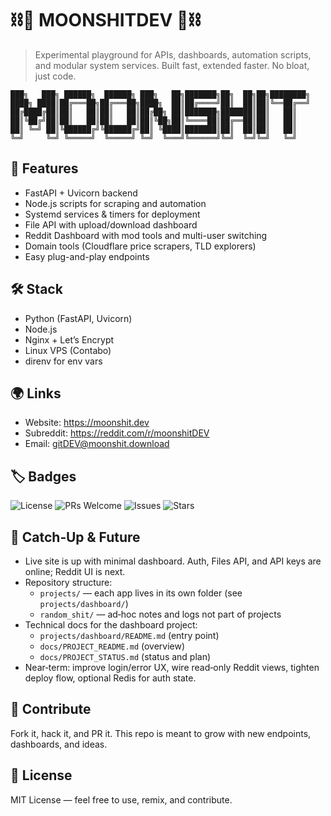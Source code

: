 # ⛓️🌙 MOONSHITDEV 🌙⛓️

> Experimental playground for APIs, dashboards, automation scripts, and modular system services.
> Built fast, extended faster. No bloat, just code.

```
███╗   ███╗ ██████╗  ██████╗ ███╗   ██╗███████╗██╗  ██╗██╗████████╗
████╗ ████║██╔═══██╗██╔═══██╗████╗  ██║██╔════╝██║  ██║██║╚══██╔══╝
██╔████╔██║██║   ██║██║   ██║██╔██╗ ██║███████╗███████║██║   ██║   
██║╚██╔╝██║██║   ██║██║   ██║██║╚██╗██║╚════██║██╔══██║██║   ██║   
██║ ╚═╝ ██║╚██████╔╝╚██████╔╝██║ ╚████║███████║██║  ██║██║   ██║   
╚═╝     ╚═╝ ╚═════╝  ╚═════╝ ╚═╝  ╚═══╝╚══════╝╚═╝  ╚═╝╚═╝   ╚═╝   
```

## 🚀 Features

- FastAPI + Uvicorn backend
- Node.js scripts for scraping and automation
- Systemd services & timers for deployment
- File API with upload/download dashboard
- Reddit Dashboard with mod tools and multi-user switching
- Domain tools (Cloudflare price scrapers, TLD explorers)
- Easy plug-and-play endpoints

## 🛠️ Stack

- Python (FastAPI, Uvicorn)
- Node.js
- Nginx + Let’s Encrypt
- Linux VPS (Contabo)
- direnv for env vars

## 🌍 Links

- Website: https://moonshit.dev
- Subreddit: https://reddit.com/r/moonshitDEV
- Email: gitDEV@moonshit.download

## 🏷️ Badges

![License](https://img.shields.io/badge/license-MIT-green)
![PRs Welcome](https://img.shields.io/badge/PRs-welcome-blue)
![Issues](https://img.shields.io/github/issues/moonshitDEV/moonshitDEV)
![Stars](https://img.shields.io/github/stars/moonshitDEV/moonshitDEV?style=social)

## 🔄 Catch‑Up & Future

- Live site is up with minimal dashboard. Auth, Files API, and API keys are online; Reddit UI is next.
- Repository structure:
  - `projects/` — each app lives in its own folder (see `projects/dashboard/`)
  - `random_shit/` — ad‑hoc notes and logs not part of projects
- Technical docs for the dashboard project:
  - `projects/dashboard/README.md` (entry point)
  - `docs/PROJECT_README.md` (overview)
  - `docs/PROJECT_STATUS.md` (status and plan)
- Near‑term: improve login/error UX, wire read‑only Reddit views, tighten deploy flow, optional Redis for auth state.

## 🤝 Contribute

Fork it, hack it, and PR it. This repo is meant to grow with new endpoints, dashboards, and ideas.

## 📜 License

MIT License — feel free to use, remix, and contribute.
